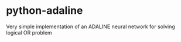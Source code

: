 # python-adaline
Very simple implementation of an ADALINE neural network for solving logical OR problem
